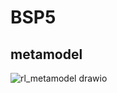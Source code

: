 # BSP5

## metamodel
![rl_metamodel drawio](https://github.com/user-attachments/assets/6f32efab-7898-4472-b0f3-66ccfc163066)
